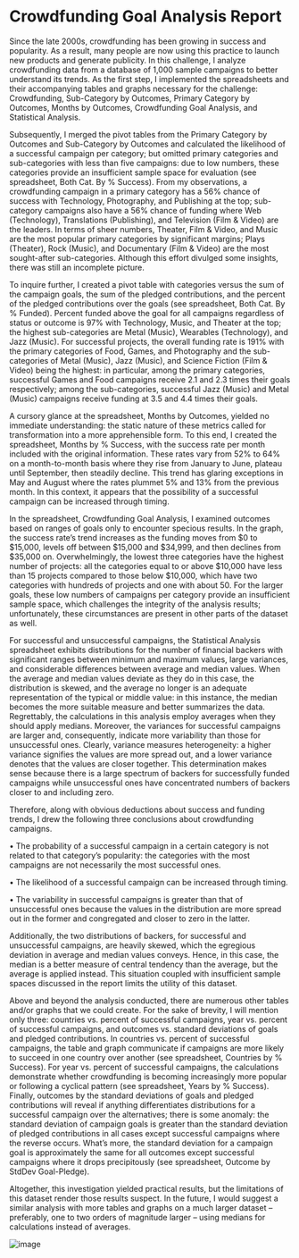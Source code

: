# Crowdfunding Goal Analysis Report

Since the late 2000s, crowdfunding has been growing in success and popularity.  As a result, many people are now using this practice to launch new products and generate publicity.  In this challenge, I analyze crowdfunding data from a database of 1,000 sample campaigns to better understand its trends.  As the first step, I implemented the spreadsheets and their accompanying tables and graphs necessary for the challenge: Crowdfunding, Sub-Category by Outcomes, Primary Category by Outcomes, Months by Outcomes, Crowdfunding Goal Analysis, and Statistical Analysis.

Subsequently, I merged the pivot tables from the Primary Category by Outcomes and Sub-Category by Outcomes and calculated the likelihood of a successful campaign per category; but omitted primary categories and sub-categories with less than five campaigns: due to low numbers, these categories provide an insufficient sample space for evaluation (see spreadsheet, Both Cat. By % Success).  From my observations, a crowdfunding campaign in a primary category has a 56% chance of success with Technology, Photography, and Publishing at the top; sub-category campaigns also have a 56% chance of funding where Web (Technology), Translations (Publishing), and Television (Film & Video) are the leaders.  In terms of sheer numbers, Theater, Film & Video, and Music are the most popular primary categories by significant margins; Plays (Theater), Rock (Music), and Documentary (Film & Video) are the most sought-after sub-categories.  Although this effort divulged some insights, there was still an incomplete picture.

To inquire further, I created a pivot table with categories versus the sum of the campaign goals, the sum of the pledged contributions, and the percent of the pledged contributions over the goals (see spreadsheet, Both Cat. By % Funded).  Percent funded above the goal for all campaigns regardless of status or outcome is 97% with Technology, Music, and Theater at the top; the highest sub-categories are Metal (Music), Wearables (Technology), and Jazz (Music).  For successful projects, the overall funding rate is 191% with the primary categories of Food, Games, and Photography and the sub-categories of Metal (Music), Jazz (Music), and Science Fiction (Film & Video) being the highest: in particular, among the primary categories, successful Games and Food campaigns receive 2.1 and 2.3 times their goals respectively; among the sub-categories, successful Jazz (Music) and Metal (Music) campaigns receive funding at 3.5 and 4.4 times their goals.

A cursory glance at the spreadsheet, Months by Outcomes, yielded no immediate understanding: the static nature of these metrics called for transformation into a more apprehensible form.  To this end, I created the spreadsheet, Months by % Success, with the success rate per month included with the original information.  These rates vary from 52% to 64% on a month-to-month basis where they rise from January to June, plateau until September, then steadily decline.  This trend has glaring exceptions in May and August where the rates plummet 5% and 13% from the previous month.  In this context, it appears that the possibility of a successful campaign can be increased through timing.

In the spreadsheet, Crowdfunding Goal Analysis, I examined outcomes based on ranges of goals only to encounter specious results.  In the graph, the success rate’s trend increases as the funding moves from $0 to $15,000, levels off between $15,000 and $34,999, and then declines from $35,000 on.  Overwhelmingly, the lowest three categories have the highest number of projects: all the categories equal to or above $10,000 have less than 15 projects compared to those below $10,000, which have two categories with hundreds of projects and one with about 50.  For the larger goals, these low numbers of campaigns per category provide an insufficient sample space, which challenges the integrity of the analysis results; unfortunately, these circumstances are present in other parts of the dataset as well.

For successful and unsuccessful campaigns, the Statistical Analysis spreadsheet exhibits distributions for the number of financial backers with significant ranges between minimum and maximum values, large variances, and considerable differences between average and median values.  When the average and median values deviate as they do in this case, the distribution is skewed, and the average no longer is an adequate representation of the typical or middle value: in this instance, the median becomes the more suitable measure and better summarizes the data.  Regrettably, the calculations in this analysis employ averages when they should apply medians.  Moreover, the variances for successful campaigns are larger and, consequently, indicate more variability than those for unsuccessful ones.  Clearly, variance measures heterogeneity: a higher variance signifies the values are more spread out, and a lower variance denotes that the values are closer together.  This determination makes sense because there is a large spectrum of backers for successfully funded campaigns while unsuccessful ones have concentrated numbers of backers closer to and including zero. 

Therefore, along with obvious deductions about success and funding trends, I drew the following three conclusions about crowdfunding campaigns.

•	The probability of a successful campaign in a certain category is not related to that category’s popularity: the categories with the most campaigns are not necessarily the most successful ones.
	
•	The likelihood of a successful campaign can be increased through timing.

•	The variability in successful campaigns is greater than that of unsuccessful ones because the values in the distribution are more spread out in the former and congregated and closer to zero in the latter.  

Additionally, the two distributions of backers, for successful and unsuccessful campaigns, are heavily skewed, which the egregious deviation in average and median values conveys.  Hence, in this case, the median is a better measure of central tendency than the average, but the average is applied instead.  This situation coupled with insufficient sample spaces discussed in the report limits the utility of this dataset. 

Above and beyond the analysis conducted, there are numerous other tables and/or graphs that we could create.  For the sake of brevity, I will mention only three: countries vs. percent of successful campaigns, year vs. percent of successful campaigns, and outcomes vs. standard deviations of goals and pledged contributions.  In countries vs. percent of successful campaigns, the table and graph communicate if campaigns are more likely to succeed in one country over another (see spreadsheet, Countries by % Success).  For year vs. percent of successful campaigns, the calculations demonstrate whether crowdfunding is becoming increasingly more popular or following a cyclical pattern (see spreadsheet, Years by % Success).  Finally, outcomes by the standard deviations of goals and pledged contributions will reveal if anything differentiates distributions for a successful campaign over the alternatives; there is some anomaly: the standard deviation of campaign goals is greater than the standard deviation of pledged contributions in all cases except successful campaigns where the reverse occurs.  What’s more, the standard deviation for a campaign goal is approximately the same for all outcomes except successful campaigns where it drops precipitously (see spreadsheet, Outcome by StdDev Goal-Pledge).   

Altogether, this investigation yielded practical results, but the limitations of this dataset render those results suspect.  In the future, I would suggest a similar analysis with more tables and graphs on a much larger dataset – preferably, one to two orders of magnitude larger – using medians for calculations instead of averages.

![image](https://github.com/njgeorge000158/excel-challenge/assets/137228821/13f7fd6c-dd34-4197-b42d-ede06585d7c0)
